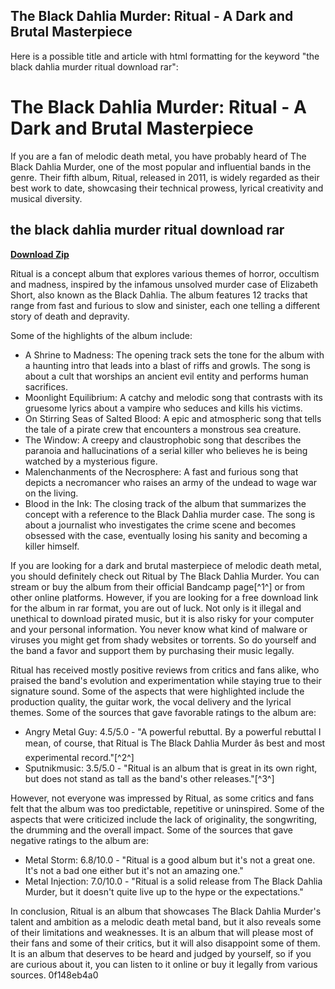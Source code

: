 ## The Black Dahlia Murder: Ritual - A Dark and Brutal Masterpiece

  Here is a possible title and article with html formatting for the keyword "the black dahlia murder ritual download rar":  
# The Black Dahlia Murder: Ritual - A Dark and Brutal Masterpiece
 
If you are a fan of melodic death metal, you have probably heard of The Black Dahlia Murder, one of the most popular and influential bands in the genre. Their fifth album, Ritual, released in 2011, is widely regarded as their best work to date, showcasing their technical prowess, lyrical creativity and musical diversity.
 
## the black dahlia murder ritual download rar


[**Download Zip**](https://persifalque.blogspot.com/?d=2tLWaZ)

 
Ritual is a concept album that explores various themes of horror, occultism and madness, inspired by the infamous unsolved murder case of Elizabeth Short, also known as the Black Dahlia. The album features 12 tracks that range from fast and furious to slow and sinister, each one telling a different story of death and depravity.
 
Some of the highlights of the album include:
 
- A Shrine to Madness: The opening track sets the tone for the album with a haunting intro that leads into a blast of riffs and growls. The song is about a cult that worships an ancient evil entity and performs human sacrifices.
- Moonlight Equilibrium: A catchy and melodic song that contrasts with its gruesome lyrics about a vampire who seduces and kills his victims.
- On Stirring Seas of Salted Blood: A epic and atmospheric song that tells the tale of a pirate crew that encounters a monstrous sea creature.
- The Window: A creepy and claustrophobic song that describes the paranoia and hallucinations of a serial killer who believes he is being watched by a mysterious figure.
- Malenchanments of the Necrosphere: A fast and furious song that depicts a necromancer who raises an army of the undead to wage war on the living.
- Blood in the Ink: The closing track of the album that summarizes the concept with a reference to the Black Dahlia murder case. The song is about a journalist who investigates the crime scene and becomes obsessed with the case, eventually losing his sanity and becoming a killer himself.

If you are looking for a dark and brutal masterpiece of melodic death metal, you should definitely check out Ritual by The Black Dahlia Murder. You can stream or buy the album from their official Bandcamp page[^1^] or from other online platforms. However, if you are looking for a free download link for the album in rar format, you are out of luck. Not only is it illegal and unethical to download pirated music, but it is also risky for your computer and your personal information. You never know what kind of malware or viruses you might get from shady websites or torrents. So do yourself and the band a favor and support them by purchasing their music legally.
  
Ritual has received mostly positive reviews from critics and fans alike, who praised the band's evolution and experimentation while staying true to their signature sound. Some of the aspects that were highlighted include the production quality, the guitar work, the vocal delivery and the lyrical themes. Some of the sources that gave favorable ratings to the album are:

- Angry Metal Guy: 4.5/5.0 - "A powerful rebuttal. By a powerful rebuttal I mean, of course, that Ritual is The Black Dahlia Murder âs best and most experimental record."[^2^]
- Sputnikmusic: 3.5/5.0 - "Ritual is an album that is great in its own right, but does not stand as tall as the band's other releases."[^3^]

However, not everyone was impressed by Ritual, as some critics and fans felt that the album was too predictable, repetitive or uninspired. Some of the aspects that were criticized include the lack of originality, the songwriting, the drumming and the overall impact. Some of the sources that gave negative ratings to the album are:

- Metal Storm: 6.8/10.0 - "Ritual is a good album but it's not a great one. It's not a bad one either but it's not an amazing one."
- Metal Injection: 7.0/10.0 - "Ritual is a solid release from The Black Dahlia Murder, but it doesn't quite live up to the hype or the expectations."

In conclusion, Ritual is an album that showcases The Black Dahlia Murder's talent and ambition as a melodic death metal band, but it also reveals some of their limitations and weaknesses. It is an album that will please most of their fans and some of their critics, but it will also disappoint some of them. It is an album that deserves to be heard and judged by yourself, so if you are curious about it, you can listen to it online or buy it legally from various sources.
 0f148eb4a0
